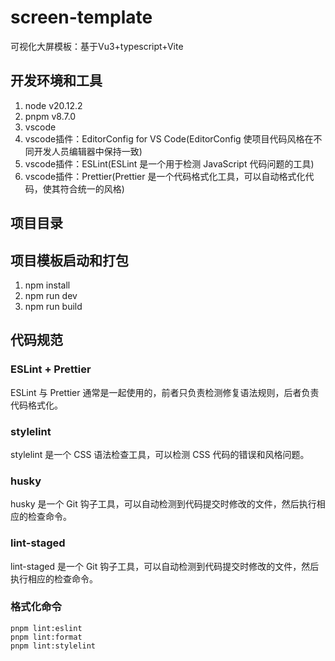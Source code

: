 # screen-template

可视化大屏模板：基于Vu3+typescript+Vite

## 开发环境和工具

1. node v20.12.2
2. pnpm v8.7.0
3. vscode
4. vscode插件：EditorConfig for VS Code(EditorConfig 使项目代码风格在不同开发人员编辑器中保持一致)
5. vscode插件：ESLint(ESLint 是一个用于检测 JavaScript 代码问题的工具)
6. vscode插件：Prettier(Prettier 是一个代码格式化工具，可以自动格式化代码，使其符合统一的风格)

## 项目目录

## 项目模板启动和打包

1. npm install
2. npm run dev
3. npm run build

## 代码规范

### ESLint + Prettier

ESLint 与 Prettier 通常是一起使用的，前者只负责检测修复语法规则，后者负责代码格式化。

### stylelint

stylelint 是一个 CSS 语法检查工具，可以检测 CSS 代码的错误和风格问题。

### husky

husky 是一个 Git 钩子工具，可以自动检测到代码提交时修改的文件，然后执行相应的检查命令。

### lint-staged

lint-staged 是一个 Git 钩子工具，可以自动检测到代码提交时修改的文件，然后执行相应的检查命令。

### 格式化命令

```text
pnpm lint:eslint
pnpm lint:format
pnpm lint:stylelint
```
